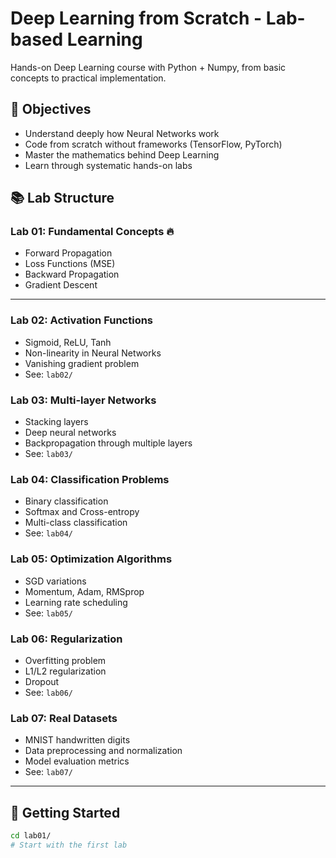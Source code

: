 # Deep Learning from Scratch - Lab-based Learning

Hands-on Deep Learning course with Python + Numpy, from basic concepts to practical implementation.

## 🎯 Objectives
- Understand deeply how Neural Networks work
- Code from scratch without frameworks (TensorFlow, PyTorch)
- Master the mathematics behind Deep Learning
- Learn through systematic hands-on labs

## 📚 Lab Structure

### **Lab 01: Fundamental Concepts** 🔥
- Forward Propagation
- Loss Functions (MSE)
- Backward Propagation
- Gradient Descent

---

### **Lab 02: Activation Functions**
- Sigmoid, ReLU, Tanh
- Non-linearity in Neural Networks
- Vanishing gradient problem
- See: `lab02/`

### **Lab 03: Multi-layer Networks**
- Stacking layers
- Deep neural networks
- Backpropagation through multiple layers
 - See: `lab03/`

### **Lab 04: Classification Problems**
- Binary classification
- Softmax and Cross-entropy
- Multi-class classification
 - See: `lab04/`

### **Lab 05: Optimization Algorithms**
- SGD variations
- Momentum, Adam, RMSprop
- Learning rate scheduling
 - See: `lab05/`

### **Lab 06: Regularization**
- Overfitting problem
- L1/L2 regularization
- Dropout
 - See: `lab06/`

### **Lab 07: Real Datasets**
- MNIST handwritten digits
- Data preprocessing and normalization
- Model evaluation metrics
 - See: `lab07/`

---

## 🚀 Getting Started

```bash
cd lab01/
# Start with the first lab
```